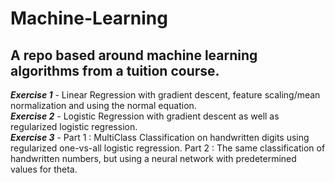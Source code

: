 # Machine-Learning
## A repo based around machine learning algorithms from a tuition course.  
  
***Exercise 1*** - Linear Regression with gradient descent, feature scaling/mean normalization and using the normal equation.  
***Exercise 2*** - Logistic Regression with gradient descent as well as regularized logistic regression.  
***Exercise 3*** - Part 1 : MultiClass Classification on handwritten digits using regularized one-vs-all logistic regression. Part 2 : The same classification of handwritten numbers, but using a neural network with predetermined values for theta.  
